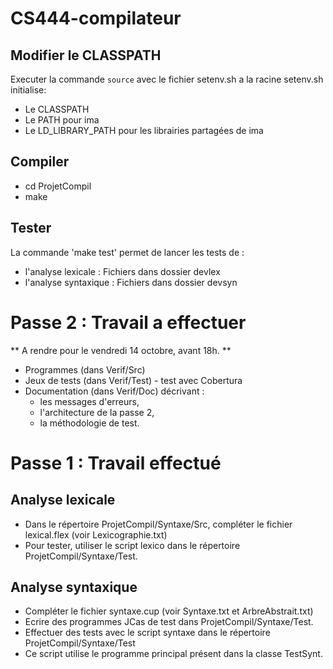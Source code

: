 # CS444-compilateur
## Modifier le CLASSPATH
Executer la commande `source` avec le fichier setenv.sh a la racine
setenv.sh initialise: 
- Le CLASSPATH
- Le PATH pour ima
- Le LD_LIBRARY_PATH pour les librairies partagées de ima

## Compiler
- cd ProjetCompil
- make

## Tester 
La commande 'make test' permet de lancer les tests de :
- l'analyse lexicale : Fichiers dans dossier devlex
- l'analyse syntaxique : Fichiers dans dossier devsyn

# Passe 2 : Travail a effectuer
** A rendre pour le vendredi 14 octobre, avant 18h. ** 
- Programmes (dans Verif/Src)
- Jeux de tests (dans Verif/Test) - test avec Cobertura
- Documentation (dans Verif/Doc) décrivant : 
	- les messages d'erreurs,
	- l'architecture de la passe 2,
	- la méthodologie de test.


# Passe 1 : Travail effectué

## Analyse lexicale
- Dans le répertoire ProjetCompil/Syntaxe/Src, compléter le fichier lexical.flex (voir Lexicographie.txt)
- Pour tester, utiliser le script lexico dans le répertoire ProjetCompil/Syntaxe/Test.
	
## Analyse syntaxique
- Compléter le fichier syntaxe.cup (voir Syntaxe.txt et ArbreAbstrait.txt)
- Ecrire des programmes JCas de test dans ProjetCompil/Syntaxe/Test.
- Effectuer des tests avec le script syntaxe dans le répertoire ProjetCompil/Syntaxe/Test
- Ce script utilise le programme principal présent dans la classe TestSynt.

